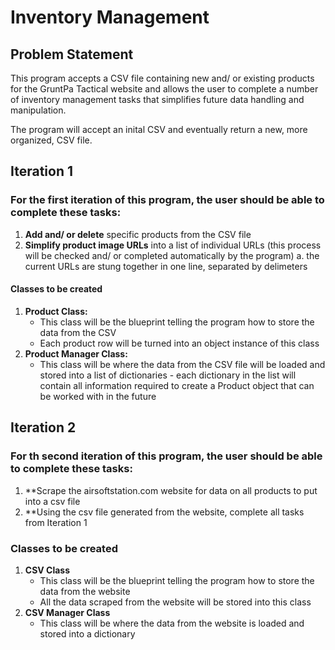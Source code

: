 # Inventory Management

## Problem Statement
This program accepts a CSV file containing new and/ or existing products for the GruntPa Tactical website and allows the user to complete a number of inventory management tasks that simplifies future data handling and manipulation.

The program will accept an inital CSV and eventually return a new, more organized, CSV file.

## Iteration 1
### For the first iteration of this program, the user should be able to complete these tasks:
1. **Add and/ or delete** specific products from the CSV file
2. **Simplify product image URLs** into a list of individual URLs (this process will be checked and/ or completed automatically by the program)
       a. the current URLs are stung together in one line, separated by delimeters
#### Classes to be created
1. **Product Class:**
   - This class will be the blueprint telling the program how to store the data from the CSV
   - Each product row will be turned into an object instance of this class
2. **Product Manager Class:**
   - This class will be where the data from the CSV file will be loaded and stored into a list of dictionaries
          - each dictionary in the list will contain all information required to create a Product object that can be worked with in the future
## Iteration 2
### For th second iteration of this program, the user should be able to complete these tasks:
1. **Scrape the airsoftstation.com website for data on all products to put into a csv file
2. **Using the csv file generated from the website, complete all tasks from Iteration 1

### Classes to be created   
1. **CSV Class**
   - This class will be the blueprint telling the program how to store the data from the website
   - All the data scraped from the website will be stored into this class
2. **CSV Manager Class**
   - This class will be where the data from the website is loaded and stored into a dictionary




